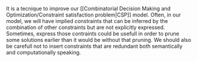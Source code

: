 It is a tecnique to improve our [[Combinatorial Decision Making and Optimization/Constraint satisfaction problem|CSP]] model.
Often, in our model, we will have implied constraints that can be inferred by the combination of other constraints but are not explicitly expressed. Sometimes, express those contraints could be usefull in order to prune some solutions earlier than it would be without that pruning. 
We should also be carefull not to insert constraints that are redundant both semantically and computationally speaking.